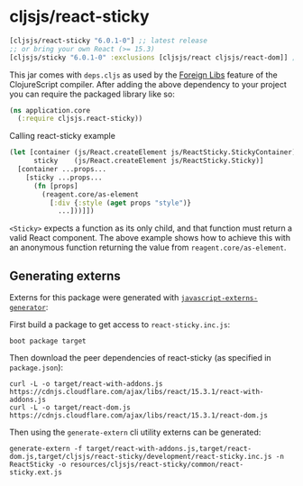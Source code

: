 # cljsjs/react-sticky

[](dependency)
```clojure
[cljsjs/react-sticky "6.0.1-0"] ;; latest release
;; or bring your own React (>= 15.3)
[cljsjs/sticky "6.0.1-0" :exclusions [cljsjs/react cljsjs/react-dom]] ;; latest release
```
[](/dependency)

This jar comes with `deps.cljs` as used by the [Foreign Libs][flibs] feature
of the ClojureScript compiler. After adding the above dependency to your project
you can require the packaged library like so:

```clojure
(ns application.core
  (:require cljsjs.react-sticky))
```

Calling react-sticky example

```clojure
(let [container (js/React.createElement js/ReactSticky.StickyContainer)
      sticky    (js/React.createElement js/ReactSticky.Sticky)]
  [container ...props...
    [sticky ...props...
      (fn [props]
        (reagent.core/as-element
          [:div {:style (aget props "style")}
            ...]))]])
```

`<Sticky>` expects a function as its only child, and that function must return a valid React component. The above example shows how to achieve this with an anonymous function returning the value from `reagent.core/as-element`.

[flibs]: https://github.com/clojure/clojurescript/wiki/Packaging-Foreign-Dependencies

## Generating externs

Externs for this package were generated with [`javascript-externs-generator`](https://github.com/jmmk/javascript-externs-generator):

First build a package to get access to `react-sticky.inc.js`:

```shell
boot package target
```

Then download the peer dependencies of react-sticky (as specified in `package.json`):

```shell
curl -L -o target/react-with-addons.js https://cdnjs.cloudflare.com/ajax/libs/react/15.3.1/react-with-addons.js
curl -L -o target/react-dom.js https://cdnjs.cloudflare.com/ajax/libs/react/15.3.1/react-dom.js
```

Then using the `generate-extern` cli utility externs can be generated:

```shell
generate-extern -f target/react-with-addons.js,target/react-dom.js,target/cljsjs/react-sticky/development/react-sticky.inc.js -n ReactSticky -o resources/cljsjs/react-sticky/common/react-sticky.ext.js
```
